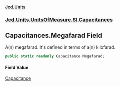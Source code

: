 #### [Jcd.Units](index.md 'index')
### [Jcd.Units.UnitsOfMeasure.SI](Jcd.Units.UnitsOfMeasure.SI.md 'Jcd.Units.UnitsOfMeasure.SI').[Capacitances](Jcd.Units.UnitsOfMeasure.SI.Capacitances.md 'Jcd.Units.UnitsOfMeasure.SI.Capacitances')

## Capacitances.Megafarad Field

A(n) megafarad. It's defined in terms of a(n) kilofarad.

```csharp
public static readonly Capacitance Megafarad;
```

#### Field Value
[Capacitance](Jcd.Units.UnitTypes.Capacitance.md 'Jcd.Units.UnitTypes.Capacitance')
